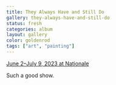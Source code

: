 ```yaml
---
title: They Always Have and Still Do
gallery: they-always-have-and-still-do
status: fresh
categories: album
layout: gallery
color: goldenrod
tags: ["art", "painting"]
--- 
```


[June 2–July 9, 2023 at Nationale](https://www.nationale.us/amy-bay-they-always-have-and-still-do-2023)

Such a good show.